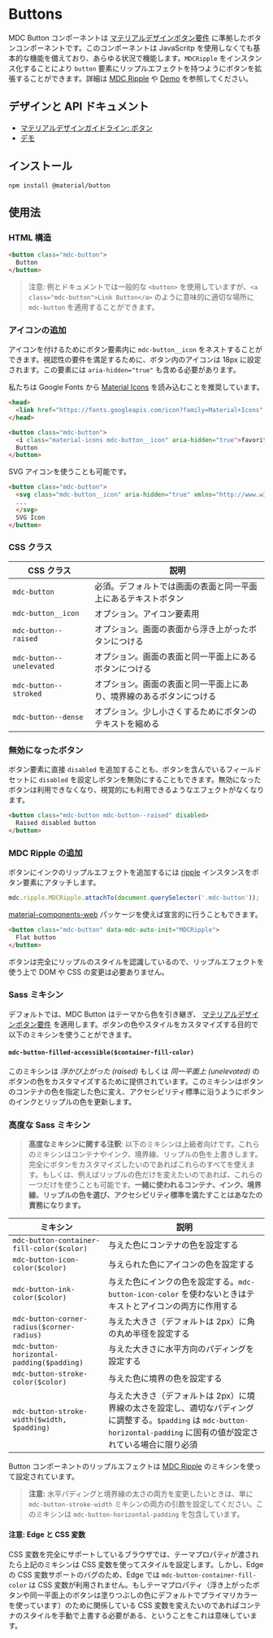 <!--docs:
title: "Buttons"
layout: detail
section: components
excerpt: "Material Design-styled buttons."
iconId: button
path: /catalog/buttons/
-->

# Buttons

<!--<div class="article__asset">
  <a class="article__asset-link"
     href="https://material-components-web.appspot.com/button.html">
    <img src="{{ site.rootpath }}/images/mdc_web_screenshots/buttons.png" width="363" alt="Buttons screenshot">
  </a>
</div>-->

MDC Button コンポーネントは [マテリアルデザインボタン要件](https://material.io/guidelines/components/buttons.html) に準拠したボタンコンポーネントです。このコンポーネントは JavaScritp を使用しなくても基本的な機能を備えており、あらゆる状況で機能します。`MDCRipple` をインスタンス化することにより `button` 要素にリップルエフェクトを持つようにボタンを拡張することができます。詳細は [MDC Ripple](../mdc-ripple) や [Demo](https://material-components-web.appspot.com/button.html) を参照してください。

## デザインと API ドキュメント

<ul class="icon-list">
  <li class="icon-list-item icon-list-item--spec">
    <a href="https://material.io/guidelines/components/buttons.html">マテリアルデザインガイドライン: ボタン</a>
  </li>
  <li class="icon-list-item icon-list-item--link">
    <a href="https://material-components-web.appspot.com/button.html">デモ</a>
  </li>
</ul>

## インストール

```
npm install @material/button
```

## 使用法

### HTML 構造
```html
<button class="mdc-button">
  Button
</button>
```

> 注意: 例とドキュメントでは一般的な `<button>` を使用していますが、`<a class="mdc-button">Link Button</a>` のように意味的に適切な場所に `mdc-button` を適用することができます。

### アイコンの追加

アイコンを付けるためにボタン要素内に `mdc-button__icon` をネストすることができます。視認性の要件を満足するために、ボタン内のアイコンは 18px に設定されます。この要素には `aria-hidden="true"` も含める必要があります。

私たちは Google Fonts から [Material Icons](https://material.io/icons/) を読み込むことを推奨しています。

```html
<head>
  <link href="https://fonts.googleapis.com/icon?family=Material+Icons" rel="stylesheet">
</head>

<button class="mdc-button">
  <i class="material-icons mdc-button__icon" aria-hidden="true">favorite</i>
  Button
</button>
```

SVG アイコンを使うことも可能です。

```html
<button class="mdc-button">
  <svg class="mdc-button__icon" aria-hidden="true" xmlns="http://www.w3.org/2000/svg" viewBox="...">
  ...
  </svg>
  SVG Icon
</button>
```

### CSS クラス


CSS クラス | 説明
--- | ---
`mdc-button` | 必須。デフォルトでは画面の表面と同一平面上にあるテキストボタン
`mdc-button__icon`    | オプション。アイコン要素用
`mdc-button--raised` | オプション。画面の表面から浮き上がったボタンにつける
`mdc-button--unelevated` | オプション。画面の表面と同一平面上にあるボタンにつける
`mdc-button--stroked` | オプション。画面の表面と同一平面上にあり、境界線のあるボタンにつける
`mdc-button--dense` | オプション。少し小さくするためにボタンのテキストを縮める


### 無効になったボタン

ボタン要素に直接 `disabled` を追加することも、ボタンを含んでいるフィールドセットに `disabled` を設定しボタンを無効にすることもできます。無効になったボタンは利用できなくなり、視覚的にも利用できるようなエフェクトがなくなります。

```html
<button class="mdc-button mdc-button--raised" disabled>
  Raised disabled button
</button>
```

### MDC Ripple の追加

ボタンにインクのリップルエフェクトを追加するには [ripple](../mdc-ripple) インスタンスをボタン要素にアタッチします。

```js
mdc.ripple.MDCRipple.attachTo(document.querySelector('.mdc-button'));
```

[material-components-web](../material-components-web) パッケージを使えば宣言的に行うこともできます。

```html
<button class="mdc-button" data-mdc-auto-init="MDCRipple">
  Flat button
</button>
```

ボタンは完全にリップルのスタイルを認識しているので、リップルエフェクトを使う上で DOM や CSS の変更は必要ありません。

### Sass ミキシン

デフォルトでは、MDC Button はテーマから色を引き継ぎ、 [マテリアルデザインボタン要件](https://material.io/guidelines/components/buttons.html) を適用します。ボタンの色やスタイルをカスタマイズする目的で以下のミキシンを使うことができます。

#### `mdc-button-filled-accessible($container-fill-color)`

このミキシンは <em>浮かび上がった (raised)</em> もしくは <em>同一平面上 (unelevated)</em> のボタンの色をカスタマイズするために提供されています。このミキシンはボタンのコンテナの色を指定した色に変え、アクセシビリティ標準に沿うようにボタンのインクとリップルの色を更新します。

### 高度な Sass ミキシン

> **高度なミキシンに関する注釈**: 以下のミキシンは上級者向けです。これらのミキシンはコンテナやインク、境界線、リップルの色を上書きします。完全にボタンをカスタマイズしたいのであればこれらのすべてを使えます。もしくは、例えばリップルの色だけを変えたいのであれば、これらの一つだけを使うことも可能です。**一緒に使われるコンテナ、インク、境界線、リップルの色を選び、アクセシビリティ標準を満たすことはあなたの責務になります。**

ミキシン | 説明
--- | ---
`mdc-button-container-fill-color($color)` | 与えた色にコンテナの色を設定する
`mdc-button-icon-color($color)` | 与えられた色にアイコンの色を設定する
`mdc-button-ink-color($color)` | 与えた色にインクの色を設定する。`mdc-button-icon-color` を使わないときはテキストとアイコンの両方に作用する
`mdc-button-corner-radius($corner-radius)` | 与えた大きさ（デフォルトは 2px）に角の丸め半径を設定する
`mdc-button-horizontal-padding($padding)` | 与えた大きさに水平方向のパディングを設定する
`mdc-button-stroke-color($color)` | 与えた色に境界の色を設定する
`mdc-button-stroke-width($width, $padding)` | 与えた大きさ（デフォルトは 2px）に境界線の太さを設定し、適切なパディングに調整する。`$padding` は `mdc-button-horizontal-padding` に固有の値が設定されている場合に限り必須

Button コンポーネントのリップルエフェクトは [MDC Ripple](../mdc-ripple) のミキシンを使って設定されています。

> **注意:** 水平パディングと境界線の太さの両方を変更したいときは、単に `mdc-button-stroke-width` ミキシンの両方の引数を設定してください。このミキシンは `mdc-button-horizontal-padding` を包含しています。

#### 注意: Edge と CSS 変数

CSS 変数を完全にサポートしているブラウザでは、テーマプロパティが渡されたら上記のミキシンは CSS 変数を使ってスタイルを設定します。しかし、Edge の CSS 変数サポートのバグのため、Edge では `mdc-button-container-fill-color` は CSS 変数が利用されません。もしテーマプロパティ（浮き上がったボタンや同一平面上のボタンは塗りつぶしの色にデフォルトでプライマリカラーを使っています）のために関係している CSS 変数を変えたいのであればコンテナのスタイルを手動で上書する必要がある、ということをこれは意味しています。
